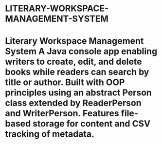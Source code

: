 # LITERARY-WORKSPACE-MANAGEMENT-SYSTEM
# Literary Workspace Management System  A Java console app enabling writers to create, edit, and delete books while readers can search by title or author. Built with OOP principles using an abstract Person class extended by ReaderPerson and WriterPerson. Features file-based storage for content and CSV tracking of metadata.
